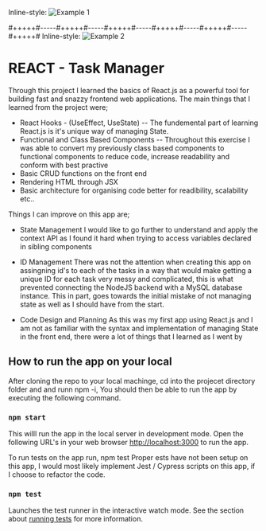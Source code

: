 
Inline-style: 
![Example 1](https://giphy.com/gifs/oU68cogIq08V2hHPUW.gif)

#+++++#-----#+++++#-----#+++++#-----#+++++#-----#+++++#-----#+++++#
Inline-style: 
![Example 2](https://giphy.com/gifs/jrn9tfztqtnNrZzOOJ.gif)

# REACT - Task Manager
Through this project I learned the basics of React.js as a powerful tool for building fast and snazzy frontend web applications. 
The main things that I learned from the project were;

- React Hooks - (UseEffect, UseState) -- The fundemental part of learning React.js is it's unique way of managing State.
- Functional and Class Based Components -- Throughout this exercise I was able to convert my previously class based components to functional components to reduce code, increase readability and conform with best practive 
- Basic CRUD functions on the front end
- Rendering HTML through JSX
- Basic architecture for organising code better for readibility, scalability etc..

Things I can improve on this app are;

- State Management
I would like to go further to understand and apply the context API as I found it hard when trying to access variables declared in sibling components

- ID Management 
There was not the attention when creating this app on assingning id's to each of the tasks in a way that would make getting a unique ID for each task very messy and complicated, this is what prevented connecting the NodeJS backend with a MySQL database instance. 
This in part, goes towards the initial mistake of not managing state as well as I should have from the start. 

- Code Design and Planning
As this was my first app using React.js and I am not as familiar with the syntax and implementation of managing State in the front end, there were a lot of things that I learned as I went by 

## How to run the app on your local
After cloning the repo to your local machinge, cd into the projecet directory folder and and runn npm -i, 
You should then be able to run the app by executing the following command. 
### `npm start`
This willl run the app in the local server in development mode.
Open the following URL's in your web browser [http://localhost:3000](http://localhost:3000) to run the app.


To run tests on the app run, npm test
Proper ests have not been setup on this app, I would most likely implement Jest / Cypress scripts on this app, if I choose to refactor the code. 
### `npm test`
Launches the test runner in the interactive watch mode.
See the section about [running tests](https://facebook.github.io/create-react-app/docs/running-tests) for more information.


